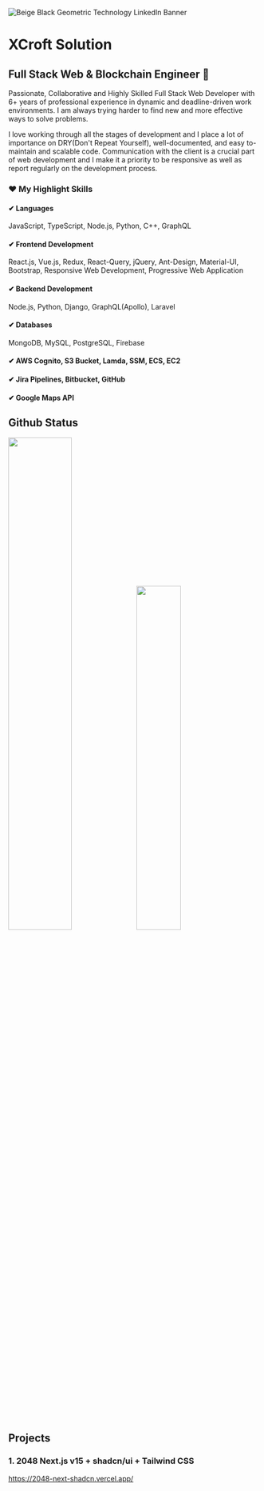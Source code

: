 ![Beige   Black Geometric Technology LinkedIn Banner](https://github.com/user-attachments/assets/364ed6cd-1ea4-41b4-b9f8-ae8e0652b6fe)

# XCroft Solution
## Full Stack Web & Blockchain Engineer 👋
<p>
Passionate, Collaborative and Highly Skilled Full Stack Web Developer with 6+ years of professional experience in dynamic and deadline-driven work environments. 
I am always trying harder to find new and more effective ways to solve problems.
</p>
I love working through all the stages of development and I place a lot of importance on DRY(Don't Repeat Yourself), well-documented, and easy to-maintain and scalable code.
Communication with the client is a crucial part of web development and I make it a priority to be responsive as well as report regularly on the development process.

### ❤ My Highlight Skills
#### ✔ Languages
JavaScript, TypeScript, Node.js, Python, C++, GraphQL
#### ✔ Frontend Development
React.js, Vue.js, Redux, React-Query, jQuery, Ant-Design, Material-UI, Bootstrap, Responsive Web Development, Progressive Web Application
#### ✔ Backend Development
Node.js, Python, Django, GraphQL(Apollo), Laravel
#### ✔ Databases
MongoDB, MySQL, PostgreSQL, Firebase
#### ✔ AWS Cognito, S3 Bucket, Lamda, SSM, ECS, EC2
#### ✔ Jira Pipelines, Bitbucket, GitHub
#### ✔ Google Maps API

## Github Status
<div>
<img src="https://github-readme-stats-sigma-five.vercel.app/api?username=xcroft-solution&count_private=true" width="50.25%"/>
<img src="https://github-readme-stats-sigma-five.vercel.app/api/top-langs/?username=xcroft-solution&layout=compact" width="42%"/>
</div>

## Projects
### 1. 2048 Next.js v15 + shadcn/ui + Tailwind CSS
https://2048-next-shadcn.vercel.app/

